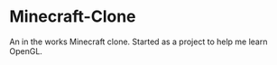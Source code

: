 Minecraft-Clone
===============

An in the works Minecraft clone. Started as a project to help me learn OpenGL.